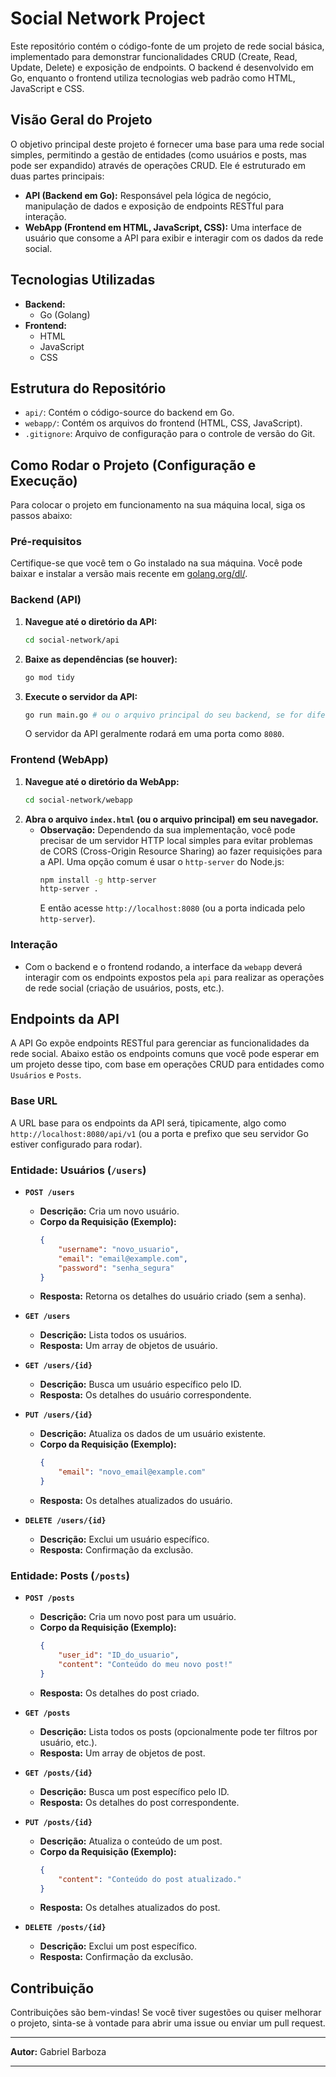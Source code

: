 # Social Network Project

Este repositório contém o código-fonte de um projeto de rede social básica, implementado para demonstrar funcionalidades CRUD (Create, Read, Update, Delete) e exposição de endpoints. O backend é desenvolvido em Go, enquanto o frontend utiliza tecnologias web padrão como HTML, JavaScript e CSS.

## Visão Geral do Projeto

O objetivo principal deste projeto é fornecer uma base para uma rede social simples, permitindo a gestão de entidades (como usuários e posts, mas pode ser expandido) através de operações CRUD. Ele é estruturado em duas partes principais:

* **API (Backend em Go):** Responsável pela lógica de negócio, manipulação de dados e exposição de endpoints RESTful para interação.
* **WebApp (Frontend em HTML, JavaScript, CSS):** Uma interface de usuário que consome a API para exibir e interagir com os dados da rede social.

## Tecnologias Utilizadas

* **Backend:**
    * Go (Golang)
* **Frontend:**
    * HTML
    * JavaScript
    * CSS

## Estrutura do Repositório

* `api/`: Contém o código-source do backend em Go.
* `webapp/`: Contém os arquivos do frontend (HTML, CSS, JavaScript).
* `.gitignore`: Arquivo de configuração para o controle de versão do Git.

## Como Rodar o Projeto (Configuração e Execução)

Para colocar o projeto em funcionamento na sua máquina local, siga os passos abaixo:

### Pré-requisitos

Certifique-se que você tem o Go instalado na sua máquina. Você pode baixar e instalar a versão mais recente em [golang.org/dl/](https://golang.org/dl/).

### Backend (API)

1.  **Navegue até o diretório da API:**
    ```bash
    cd social-network/api
    ```
2.  **Baixe as dependências (se houver):**
    ```bash
    go mod tidy
    ```
3.  **Execute o servidor da API:**
    ```bash
    go run main.go # ou o arquivo principal do seu backend, se for diferente
    ```
    O servidor da API geralmente rodará em uma porta como `8080`.

### Frontend (WebApp)

1.  **Navegue até o diretório da WebApp:**
    ```bash
    cd social-network/webapp
    ```
2.  **Abra o arquivo `index.html` (ou o arquivo principal) em seu navegador.**
    * **Observação:** Dependendo da sua implementação, você pode precisar de um servidor HTTP local simples para evitar problemas de CORS (Cross-Origin Resource Sharing) ao fazer requisições para a API. Uma opção comum é usar o `http-server` do Node.js:
        ```bash
        npm install -g http-server
        http-server .
        ```
        E então acesse `http://localhost:8080` (ou a porta indicada pelo `http-server`).

### Interação

* Com o backend e o frontend rodando, a interface da `webapp` deverá interagir com os endpoints expostos pela `api` para realizar as operações de rede social (criação de usuários, posts, etc.).

## Endpoints da API

A API Go expõe endpoints RESTful para gerenciar as funcionalidades da rede social. Abaixo estão os endpoints comuns que você pode esperar em um projeto desse tipo, com base em operações CRUD para entidades como `Usuários` e `Posts`.

### Base URL

A URL base para os endpoints da API será, tipicamente, algo como `http://localhost:8080/api/v1` (ou a porta e prefixo que seu servidor Go estiver configurado para rodar).

### Entidade: Usuários (`/users`)

* **`POST /users`**
    * **Descrição:** Cria um novo usuário.
    * **Corpo da Requisição (Exemplo):**
        ```json
        {
            "username": "novo_usuario",
            "email": "email@example.com",
            "password": "senha_segura"
        }
        ```
    * **Resposta:** Retorna os detalhes do usuário criado (sem a senha).

* **`GET /users`**
    * **Descrição:** Lista todos os usuários.
    * **Resposta:** Um array de objetos de usuário.

* **`GET /users/{id}`**
    * **Descrição:** Busca um usuário específico pelo ID.
    * **Resposta:** Os detalhes do usuário correspondente.

* **`PUT /users/{id}`**
    * **Descrição:** Atualiza os dados de um usuário existente.
    * **Corpo da Requisição (Exemplo):**
        ```json
        {
            "email": "novo_email@example.com"
        }
        ```
    * **Resposta:** Os detalhes atualizados do usuário.

* **`DELETE /users/{id}`**
    * **Descrição:** Exclui um usuário específico.
    * **Resposta:** Confirmação da exclusão.

### Entidade: Posts (`/posts`)

* **`POST /posts`**
    * **Descrição:** Cria um novo post para um usuário.
    * **Corpo da Requisição (Exemplo):**
        ```json
        {
            "user_id": "ID_do_usuario",
            "content": "Conteúdo do meu novo post!"
        }
        ```
    * **Resposta:** Os detalhes do post criado.

* **`GET /posts`**
    * **Descrição:** Lista todos os posts (opcionalmente pode ter filtros por usuário, etc.).
    * **Resposta:** Um array de objetos de post.

* **`GET /posts/{id}`**
    * **Descrição:** Busca um post específico pelo ID.
    * **Resposta:** Os detalhes do post correspondente.

* **`PUT /posts/{id}`**
    * **Descrição:** Atualiza o conteúdo de um post.
    * **Corpo da Requisição (Exemplo):**
        ```json
        {
            "content": "Conteúdo do post atualizado."
        }
        ```
    * **Resposta:** Os detalhes atualizados do post.

* **`DELETE /posts/{id}`**
    * **Descrição:** Exclui um post específico.
    * **Resposta:** Confirmação da exclusão.

## Contribuição

Contribuições são bem-vindas! Se você tiver sugestões ou quiser melhorar o projeto, sinta-se à vontade para abrir uma issue ou enviar um pull request.

---

**Autor:** Gabriel Barboza

---
